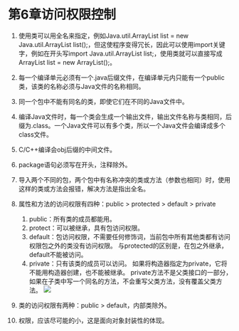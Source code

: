 # 第6章访问权限控制1. 使用类可以用全名来指定，例如Java.util.ArrayList list = new Java.util.ArrayList list();，但这使程序变得冗长，因此可以使用import关键字，例如在开头写import Java.util.ArrayList list;，使用类就可以直接写成ArrayList list = new ArrayList();。
2. 每一个编译单元必须有一个.java后缀文件，在编译单元内只能有一个public类，该类的名称必须与Java文件的名称相同。
3. 同一个包中不能有同名的类，即使它们在不同的Java文件中。
4. 编译Java文件时，每一个类会生成一个输出文件，输出文件名称与类相同，后缀为.class。一个Java文件可以有多个类，所以一个Java文件会编译成多个class文件。
5. C/C++编译会obj后缀的中间文件。
6. package语句必须写在开头，注释除外。
7. 导入两个不同的包，两个包中有名称冲突的类或方法（参数也相同）时，使用这样的类或方法会报错，解决方法是指出全名。
8. 属性和方法的访问权限有四种：public > protected > default > private
    1. public：所有类的成员都能用。
    2. protect：可以被继承，具有包访问权限。
    3. default：包访问权限，不需要任何修饰词，当前包中所有其他类都有访问权限包之外的类没有访问权限。与protected的区别是，在包之外继承，default不能被访问。
    4. private：只有该类的成员可以访问。
如果将构造器指定为private，它将不能用构造器创建，也不能被继承。
private方法不是父类接口的一部分，如果在子类中写一个同名的方法，不会重写父类方法，没有覆盖父类方法。
![](https://oss-pic.wangshaogang.com/1586691188542-6fe5540c-3ddf-4432-acd0-3dfa8f4d6cb7.jpg)
9. 类的访问权限有两种：public \> default，内部类除外。
10. 权限，应该尽可能的小，这是面向对象封装性的体现。